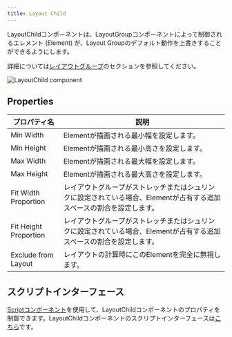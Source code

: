 ```yaml
---
title: Layout Child
---
```


LayoutChildコンポーネントは、LayoutGroupコンポーネントによって制御されるエレメント (Element) が、Layout Groupのデフォルト動作を上書きすることができるようにします。

詳細については[レイアウトグループ][0]のセクションを参照してください。

![LayoutChild component](/images/user-manual/scenes/components/component-layoutchild.png)

## Properties

| プロパティ名              | 説明 |
|-----------------------|-------------|
| Min Width             | Elementが描画される最小幅を設定します。 |
| Min Height            | Elementが描画される最小高さを設定します。 |
| Max Width             | Elementが描画される最大幅を設定します。 |
| Max Height            | Elementが描画される最大高さを設定します。 |
| Fit Width Proportion  | レイアウトグループがストレッチまたはシュリンクに設定されている場合、Elementが占有する追加スペースの割合を設定します。 |
| Fit Height Proportion | レイアウトグループがストレッチまたはシュリンクに設定されている場合、Elementが占有する追加スペースの割合を設定します。 |
| Exclude from Layout   | レイアウトの計算時にこのElementを完全に無視します。 |

## スクリプトインターフェース

[Scriptコンポーネント][2]を使用して、LayoutChildコンポーネントのプロパティを制御できます。LayoutChildコンポーネントのスクリプトインターフェースは[こちら][3]です。

[0]: /user-manual/user-interface/layout-groups
[2]: /user-manual/scenes/components/script
[3]: https://api.playcanvas.com/classes/Engine.LayoutChildComponent.html
